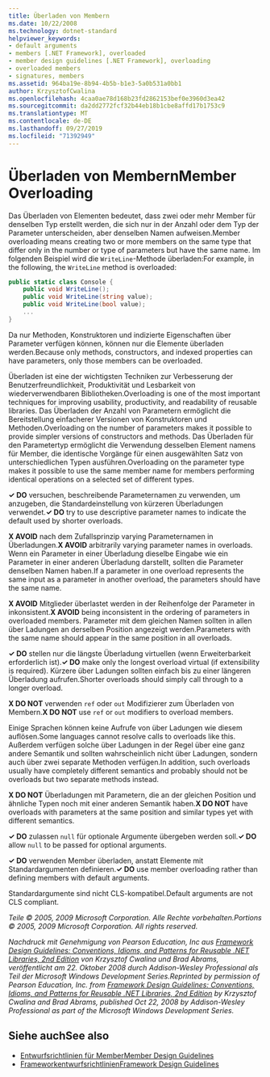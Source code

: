 ```yaml
---
title: Überladen von Membern
ms.date: 10/22/2008
ms.technology: dotnet-standard
helpviewer_keywords:
- default arguments
- members [.NET Framework], overloaded
- member design guidelines [.NET Framework], overloading
- overloaded members
- signatures, members
ms.assetid: 964ba19e-8b94-4b5b-b1e3-5a0b531a0bb1
author: KrzysztofCwalina
ms.openlocfilehash: 4caa0ae78d168b23fd2862153bef0e3960d3ea42
ms.sourcegitcommit: da2dd2772fcf32b44eb18b1cbe8affd17b1753c9
ms.translationtype: MT
ms.contentlocale: de-DE
ms.lasthandoff: 09/27/2019
ms.locfileid: "71392949"
---
```

# <a name="member-overloading"></a><span data-ttu-id="56a77-102">Überladen von Membern</span><span class="sxs-lookup"><span data-stu-id="56a77-102">Member Overloading</span></span>
<span data-ttu-id="56a77-103">Das Überladen von Elementen bedeutet, dass zwei oder mehr Member für denselben Typ erstellt werden, die sich nur in der Anzahl oder dem Typ der Parameter unterscheiden, aber denselben Namen aufweisen.</span><span class="sxs-lookup"><span data-stu-id="56a77-103">Member overloading means creating two or more members on the same type that differ only in the number or type of parameters but have the same name.</span></span> <span data-ttu-id="56a77-104">Im folgenden Beispiel wird die `WriteLine`-Methode überladen:</span><span class="sxs-lookup"><span data-stu-id="56a77-104">For example, in the following, the `WriteLine` method is overloaded:</span></span>  
  
```csharp  
public static class Console {  
    public void WriteLine();  
    public void WriteLine(string value);  
    public void WriteLine(bool value);  
    ...  
}  
```  
  
 <span data-ttu-id="56a77-105">Da nur Methoden, Konstruktoren und indizierte Eigenschaften über Parameter verfügen können, können nur die Elemente überladen werden.</span><span class="sxs-lookup"><span data-stu-id="56a77-105">Because only methods, constructors, and indexed properties can have parameters, only those members can be overloaded.</span></span>  
  
 <span data-ttu-id="56a77-106">Überladen ist eine der wichtigsten Techniken zur Verbesserung der Benutzerfreundlichkeit, Produktivität und Lesbarkeit von wiederverwendbaren Bibliotheken.</span><span class="sxs-lookup"><span data-stu-id="56a77-106">Overloading is one of the most important techniques for improving usability, productivity, and readability of reusable libraries.</span></span> <span data-ttu-id="56a77-107">Das Überladen der Anzahl von Parametern ermöglicht die Bereitstellung einfacherer Versionen von Konstruktoren und Methoden.</span><span class="sxs-lookup"><span data-stu-id="56a77-107">Overloading on the number of parameters makes it possible to provide simpler versions of constructors and methods.</span></span> <span data-ttu-id="56a77-108">Das Überladen für den Parametertyp ermöglicht die Verwendung desselben Element namens für Member, die identische Vorgänge für einen ausgewählten Satz von unterschiedlichen Typen ausführen.</span><span class="sxs-lookup"><span data-stu-id="56a77-108">Overloading on the parameter type makes it possible to use the same member name for members performing identical operations on a selected set of different types.</span></span>  
  
 <span data-ttu-id="56a77-109">**✓ DO** versuchen, beschreibende Parameternamen zu verwenden, um anzugeben, die Standardeinstellung von kürzeren Überladungen verwendet.</span><span class="sxs-lookup"><span data-stu-id="56a77-109">**✓ DO** try to use descriptive parameter names to indicate the default used by shorter overloads.</span></span>  
  
 <span data-ttu-id="56a77-110">**X AVOID** nach dem Zufallsprinzip varying Parameternamen in Überladungen.</span><span class="sxs-lookup"><span data-stu-id="56a77-110">**X AVOID** arbitrarily varying parameter names in overloads.</span></span> <span data-ttu-id="56a77-111">Wenn ein Parameter in einer Überladung dieselbe Eingabe wie ein Parameter in einer anderen Überladung darstellt, sollten die Parameter denselben Namen haben.</span><span class="sxs-lookup"><span data-stu-id="56a77-111">If a parameter in one overload represents the same input as a parameter in another overload, the parameters should have the same name.</span></span>  
  
 <span data-ttu-id="56a77-112">**X AVOID** Mitglieder überlastet werden in der Reihenfolge der Parameter in inkonsistent.</span><span class="sxs-lookup"><span data-stu-id="56a77-112">**X AVOID** being inconsistent in the ordering of parameters in overloaded members.</span></span> <span data-ttu-id="56a77-113">Parameter mit dem gleichen Namen sollten in allen über Ladungen an derselben Position angezeigt werden.</span><span class="sxs-lookup"><span data-stu-id="56a77-113">Parameters with the same name should appear in the same position in all overloads.</span></span>  
  
 <span data-ttu-id="56a77-114">**✓ DO** stellen nur die längste Überladung virtuellen (wenn Erweiterbarkeit erforderlich ist).</span><span class="sxs-lookup"><span data-stu-id="56a77-114">**✓ DO** make only the longest overload virtual (if extensibility is required).</span></span> <span data-ttu-id="56a77-115">Kürzere über Ladungen sollten einfach bis zu einer längeren Überladung aufrufen.</span><span class="sxs-lookup"><span data-stu-id="56a77-115">Shorter overloads should simply call through to a longer overload.</span></span>  
  
 <span data-ttu-id="56a77-116">**X DO NOT** verwenden `ref` oder `out` Modifizierer zum Überladen von Membern.</span><span class="sxs-lookup"><span data-stu-id="56a77-116">**X DO NOT** use `ref` or `out` modifiers to overload members.</span></span>  
  
 <span data-ttu-id="56a77-117">Einige Sprachen können keine Aufrufe von über Ladungen wie diesem auflösen.</span><span class="sxs-lookup"><span data-stu-id="56a77-117">Some languages cannot resolve calls to overloads like this.</span></span> <span data-ttu-id="56a77-118">Außerdem verfügen solche über Ladungen in der Regel über eine ganz andere Semantik und sollten wahrscheinlich nicht über Ladungen, sondern auch über zwei separate Methoden verfügen.</span><span class="sxs-lookup"><span data-stu-id="56a77-118">In addition, such overloads usually have completely different semantics and probably should not be overloads but two separate methods instead.</span></span>  
  
 <span data-ttu-id="56a77-119">**X DO NOT** Überladungen mit Parametern, die an der gleichen Position und ähnliche Typen noch mit einer anderen Semantik haben.</span><span class="sxs-lookup"><span data-stu-id="56a77-119">**X DO NOT** have overloads with parameters at the same position and similar types yet with different semantics.</span></span>  
  
 <span data-ttu-id="56a77-120">**✓ DO** zulassen `null` für optionale Argumente übergeben werden soll.</span><span class="sxs-lookup"><span data-stu-id="56a77-120">**✓ DO**  allow `null` to be passed for optional arguments.</span></span>  
  
 <span data-ttu-id="56a77-121">**✓ DO** verwenden Member überladen, anstatt Elemente mit Standardargumenten definieren.</span><span class="sxs-lookup"><span data-stu-id="56a77-121">**✓ DO** use member overloading rather than defining members with default arguments.</span></span>  
  
 <span data-ttu-id="56a77-122">Standardargumente sind nicht CLS-kompatibel.</span><span class="sxs-lookup"><span data-stu-id="56a77-122">Default arguments are not CLS compliant.</span></span>  
  
 <span data-ttu-id="56a77-123">*Teile © 2005, 2009 Microsoft Corporation. Alle Rechte vorbehalten.*</span><span class="sxs-lookup"><span data-stu-id="56a77-123">*Portions © 2005, 2009 Microsoft Corporation. All rights reserved.*</span></span>  
  
 <span data-ttu-id="56a77-124">*Nachdruck mit Genehmigung von Pearson Education, Inc aus [Framework Design Guidelines: Conventions, Idioms, and Patterns for Reusable .NET Libraries, 2nd Edition](https://www.informit.com/store/framework-design-guidelines-conventions-idioms-and-9780321545619) von Krzysztof Cwalina und Brad Abrams, veröffentlicht am 22. Oktober 2008 durch Addison-Wesley Professional als Teil der Microsoft Windows Development Series.*</span><span class="sxs-lookup"><span data-stu-id="56a77-124">*Reprinted by permission of Pearson Education, Inc. from [Framework Design Guidelines: Conventions, Idioms, and Patterns for Reusable .NET Libraries, 2nd Edition](https://www.informit.com/store/framework-design-guidelines-conventions-idioms-and-9780321545619) by Krzysztof Cwalina and Brad Abrams, published Oct 22, 2008 by Addison-Wesley Professional as part of the Microsoft Windows Development Series.*</span></span>  
  
## <a name="see-also"></a><span data-ttu-id="56a77-125">Siehe auch</span><span class="sxs-lookup"><span data-stu-id="56a77-125">See also</span></span>

- [<span data-ttu-id="56a77-126">Entwurfsrichtlinien für Member</span><span class="sxs-lookup"><span data-stu-id="56a77-126">Member Design Guidelines</span></span>](../../../docs/standard/design-guidelines/member.md)
- [<span data-ttu-id="56a77-127">Frameworkentwurfsrichtlinien</span><span class="sxs-lookup"><span data-stu-id="56a77-127">Framework Design Guidelines</span></span>](../../../docs/standard/design-guidelines/index.md)
